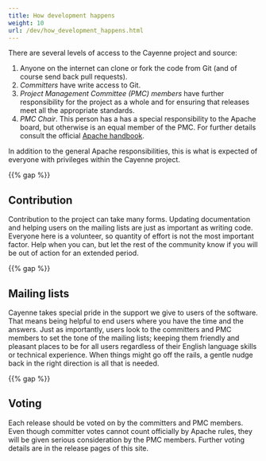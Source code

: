 ```yaml
---
title: How development happens
weight: 10
url: /dev/how_development_happens.html
---
```


There are several levels of access to the Cayenne project and source:

1. Anyone on the internet can clone or fork the code from Git (and of course send 
back pull requests).
1. _Committers_ have write access to Git.
1. _Project Management Committee (PMC) members_ have further responsibility
for the project as a whole and for ensuring that releases meet all the
appropriate standards.
1. _PMC Chair_. This person has a has a special responsibility to the Apache board,
but otherwise is an equal member of the PMC. 
For further details consult the official [Apache handbook](https://www.apache.org/foundation/how-it-works.html#roles).

In addition to the general Apache responsibilities, this is what is
expected of everyone with privileges within the Cayenne project.

{{% gap %}}

## Contribution
Contribution to the project can take many forms. Updating documentation and
helping users on the mailing lists are just as important as writing code.
Everyone here is a volunteer, so quantity of effort is not the most
important factor. Help when you can, but let the rest of the community know
if you will be out of action for an extended period.

{{% gap %}} 

## Mailing lists
Cayenne takes special pride in the support we give to users of the
software. That means being helpful to end users where you have the time and
the answers. Just as importantly, users look to the committers and PMC
members to set the tone of the mailing lists; keeping them friendly and
pleasant places to be for all users regardless of their English language
skills or technical experience. When things might go off the rails, a
gentle nudge back in the right direction is all that is needed.

{{% gap %}} 

## Voting
Each release should be voted on by the committers and PMC members. Even
though committer votes cannot count officially by Apache rules, they will
be given serious consideration by the PMC members. Further voting details
are in the release pages of this site.
